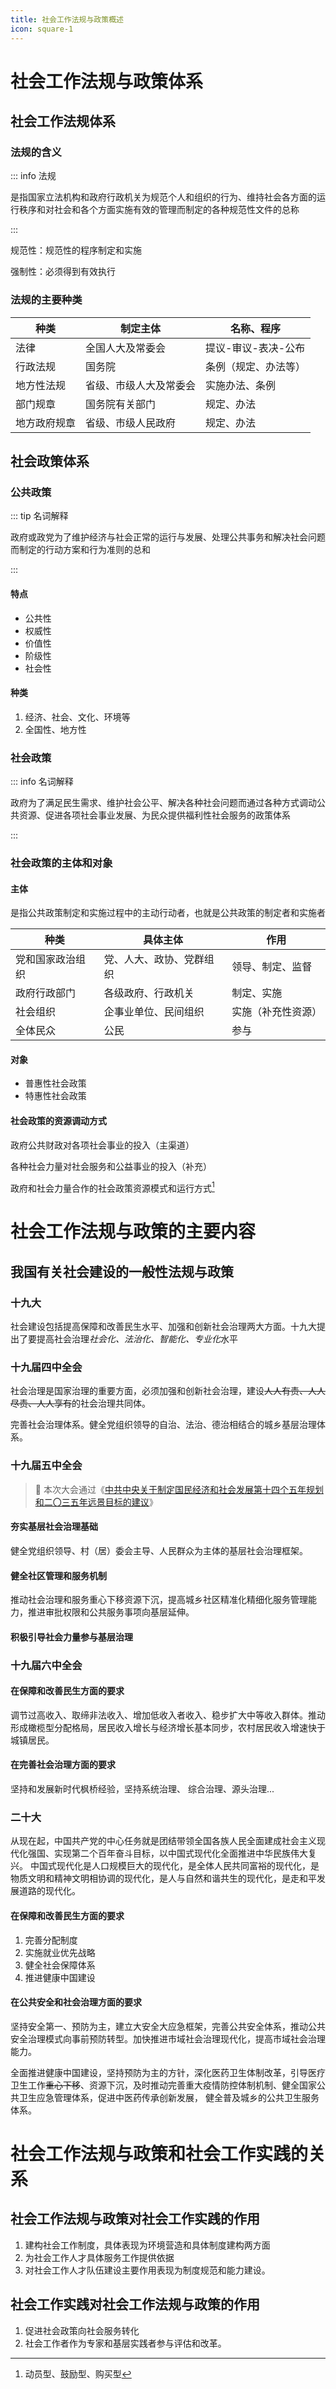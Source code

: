 ```yaml
---
title: 社会工作法规与政策概述
icon: square-1
---
```


# 社会工作法规与政策体系

## 社会工作法规体系

### 法规的含义

::: info 法规

是指国家立法机构和政府行政机关为规范个人和组织的行为、维持社会各方面的运行秩序和对社会和各个方面实施有效的管理而制定的各种规范性文件的总称

:::

规范性：规范性的程序制定和实施

强制性：必须得到有效执行

### 法规的主要种类  <Badge text="重要" type="danger" vertical="top" />

| 种类         | 制定主体               | 名称、程序           |
| ------------ | ---------------------- | -------------------- |
| 法律         | 全国人大及常委会       | 提议-审议-表决-公布  |
| 行政法规     | 国务院                 | 条例（规定、办法等） |
| 地方性法规   | 省级、市级人大及常委会 | 实施办法、条例       |
| 部门规章     | 国务院有关部门         | 规定、办法           |
| 地方政府规章 | 省级、市级人民政府     | 规定、办法           |

## 社会政策体系

### 公共政策

::: tip 名词解释

政府或政党为了维护经济与社会正常的运行与发展、处理公共事务和解决社会问题而制定的行动方案和行为准则的总和

:::

#### 特点

- 公共性
- 权威性
- 价值性
- 阶级性
- 社会性

#### 种类

1. 经济、社会、文化、环境等
2. 全国性、地方性

### 社会政策

::: info 名词解释

政府为了满足民生需求、维护社会公平、解决各种社会问题而通过各种方式调动公共资源、促进各项社会事业发展、为民众提供福利性社会服务的政策体系

:::

### 社会政策的主体和对象  <Badge text="重要" type="danger" vertical="top" />

#### 主体

是指公共政策制定和实施过程中的主动行动者，也就是公共政策的制定者和实施者

| 种类             | 具体主体                 | 作用               |
| ---------------- | ------------------------ | ------------------ |
| 党和国家政治组织 | 党、人大、政协、党群组织 | 领导、制定、监督   |
| 政府行政部门     | 各级政府、行政机关       | 制定、实施         |
| 社会组织         | 企事业单位、民间组织     | 实施（补充性资源） |
| 全体民众         | 公民                     | 参与               |

#### 对象

- 普惠性社会政策
- 特惠性社会政策

#### 社会政策的资源调动方式  <Badge text="记忆" type="tip" vertical="top" />

政府公共财政对各项社会事业的投入（主渠道）

各种社会力量对社会服务和公益事业的投入（补充）

政府和社会力量合作的社会政策资源模式和运行方式[^1]

# 社会工作法规与政策的主要内容

## 我国有关社会建设的一般性法规与政策

### 十九大

社会建设包括提高保障和改善民生水平、加强和创新社会治理两大方面。十九大提出了要提高社会治理*社会化、法治化、智能化、专业化*水平

### 十九届四中全会

社会治理是国家治理的重要方面，必须加强和创新社会治理，建设~~人人有责、人人尽责、人人享有~~的社会治理共同体。

完善社会治理体系。健全党组织领导的自治、法治、德治相结合的城乡基层治理体系。

### 十九届五中全会

> :link: 本次大会通过《[中共中央关于制定国民经济和社会发展第十四个五年规划和二〇三五年远景目标的建议](http://zhs.mofcom.gov.cn/article/zt_shisiwu/subjectcc/202107/20210703176020.shtml)》

#### 夯实基层社会治理基础

健全党组织领导、村（居）委会主导、人民群众为主体的基层社会治理框架。

#### 健全社区管理和服务机制

推动社会治理和服务重心下移资源下沉，提高城乡社区精准化精细化服务管理能力，推进审批权限和公共服务事项向基层延伸。

#### 积极引导社会力量参与基层治理

### 十九届六中全会

#### 在保障和改善民生方面的要求

调节过高收入、取缔非法收入、增加低收入者收入、稳步扩大中等收入群体。推动形成橄榄型分配格局，居民收入增长与经济增长基本同步，农村居民收入增速快于城镇居民。

#### 在完善社会治理方面的要求

坚持和发展新时代枫桥经验，坚持系统治理、 综合治理、源头治理...

### 二十大

从现在起，中国共产党的中心任务就是团结带领全国各族人民全面建成社会主义现代化强国、实现第二个百年奋斗目标，以中国式现代化全面推进中华民族伟大复兴。 中国式现代化是人口规模巨大的现代化，是全体人民共同富裕的现代化，是物质文明和精神文明相协调的现代化，是人与自然和谐共生的现代化，是走和平发展道路的现代化。

#### 在保障和改善民生方面的要求

1. 完善分配制度
2. 实施就业优先战略
3. 健全社会保障体系
4. 推进健康中国建设

#### 在公共安全和社会治理方面的要求

坚持安全第一、预防为主，建立大安全大应急框架，完善公共安全体系，推动公共安全治理模式向事前预防转型。加快推进市域社会治理现代化，提高市域社会治理能力。 

全面推进健康中国建设，坚持预防为主的方针，深化医药卫生体制改革，引导医疗卫生工作~~重心下移~~、资源下沉，及时推动完善重大疫情防控体制机制、健全国家公共卫生应急管理体系，促进中医药传承创新发展， 健全普及城乡的公共卫生服务体系。

# 社会工作法规与政策和社会工作实践的关系

## 社会工作法规与政策对社会工作实践的作用  <Badge text="正向深化" type="tip" vertical="top" />

1. 建构社会工作制度，具体表现为环境营造和具体制度建构两方面
2. 为社会工作人才具体服务工作提供依据
3. 对社会工作人才队伍建设主要作用表现为制度规范和能力建设。 

## 社会工作实践对社会工作法规与政策的作用  <Badge text="反向优化" type="warning" vertical="top" />

1. 促进社会政策向社会服务转化
2. 社会工作者作为专家和基层实践者参与评估和改革。 

[^1]:动员型、鼓励型、购买型

